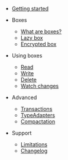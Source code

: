 * [Getting started](getting_started.md)

* Boxes
    * [What are boxes?](boxes.md)
    * [Lazy box](lazy_box.md)
    * [Encrypted box](encrypted_box.md)

* Using boxes
    * [Read](read.md)
    * [Write](write.md)
    * [Delete](delete.md)
    * [Watch changes](watch_changes.md)

* Advanced
    * [Transactions](transactions.md)
    * [TypeAdapters](type_adapters.md)
    * [Compactation](compactation.md)

* Support
    * [Limitations](limitations.md)
    * [Changelog](changelog.md)